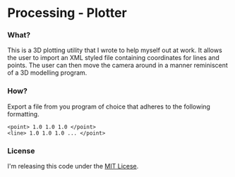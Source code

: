 # Processing - Plotter

### What?

This is a 3D plotting utility that I wrote to help myself out at work. It allows the user to import an XML styled file containing coordinates for lines and points. The user can then move the camera around in a manner reminiscent of a 3D modelling program.

### How?

Export a file from you program of choice that adheres to the following formatting.

```
<point> 1.0 1.0 1.0 </point>
<line> 1.0 1.0 1.0 ... </point>
```

### License

I'm releasing this code under the <a href="http://opensource.org/licenses/MIT">MIT Licese</a>. 
